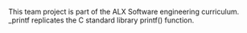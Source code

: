 
This team project is part of the ALX Software engineering curriculum. 
_printf replicates the C standard library printf() function.
